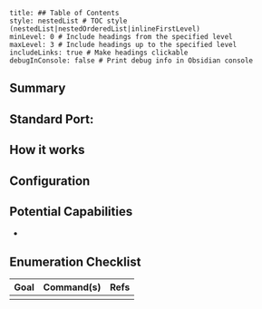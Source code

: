 ```table-of-contents
title: ## Table of Contents
style: nestedList # TOC style (nestedList|nestedOrderedList|inlineFirstLevel)
minLevel: 0 # Include headings from the specified level
maxLevel: 3 # Include headings up to the specified level
includeLinks: true # Make headings clickable
debugInConsole: false # Print debug info in Obsidian console
```

## Summary


**Standard Port:** 
- 


## How it works


## Configuration


## Potential Capabilities
- 

## Enumeration Checklist

| Goal | Command(s) | Refs |
| ---- | ---------- | ---- |
|      |            |      |
